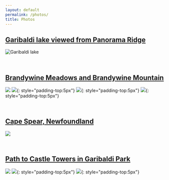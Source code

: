 ```yaml
---
layout: default
permalink: /photos/
title: Photos
---
```


## <ins>Garibaldi lake viewed from Panorama Ridge</ins>
![Garibaldi lake](/files/photos/GaribaldiLake.jpg)

<br>

## <ins>Brandywine Meadows and Brandywine Mountain</ins>
![](/files/photos/Brandywine1.jpg)
![](/files/photos/Brandywine2.jpg){: style="padding-top:5px"}
![](/files/photos/Brandywine3.jpg){: style="padding-top:5px"}
![](/files/photos/Brandywine4.jpg){: style="padding-top:5px"}

<br>

## <ins>Cape Spear, Newfoundland</ins>
![](/files/photos/CapeSpear.jpg)

<br>

## <ins>Path to Castle Towers in Garibaldi Park</ins>
![](/files/photos/CastleTowers1.jpg)
![](/files/photos/CastleTowers2.jpg){: style="padding-top:5px"}
![](/files/photos/CastleTowers3.png){: style="padding-top:5px"}
